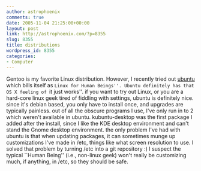 ```yaml
---
author: astrophoenix
comments: true
date: 2005-11-04 21:25:00+00:00
layout: post
link: http://astrophoenix.com/?p=8355
slug: 8355
title: distributions
wordpress_id: 8355
categories:
- Computer
---
```


Gentoo is my favorite Linux distribution. However, I recently tried out [ubuntu](http://www.ubuntulinux.org/) which bills itself as ``Linux for Human Beings''. Ubuntu definitely has that OS X feeling of ``it just works''.  if you want to try out Linux, or you are a hard-core linux geek tired of fiddling with settings, ubuntu is definitely nice. since it's debian based, you only have to install once, and upgrades are typically painless. out of all the obscure programs I use, I've only run in to 2 which weren't available in ubuntu.  kubuntu-desktop was the first package I added after the install, since I like the KDE desktop environment and can't stand the Gnome desktop environment.  the only problem I've had with ubuntu is that when updating packages, it can sometimes munge up customizations I've made in /etc, things like what screen resolution to use. I solved that problem by turning /etc into a git repository :) I suspect the typical ``Human Being'' (i.e., non-linux geek) won't really be customizing much, if anything, in /etc, so they should be safe.
